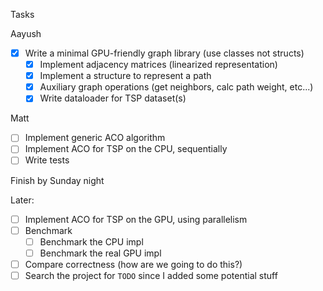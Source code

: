 Tasks

Aayush
- [x] Write a minimal GPU-friendly graph library (use classes not structs)
   - [x] Implement adjacency matrices (linearized representation)
   - [x] Implement a structure to represent a path
   - [x] Auxiliary graph operations (get neighbors, calc path weight, etc...)
   - [x] Write dataloader for TSP dataset(s)

Matt
- [ ] Implement generic ACO algorithm
- [ ] Implement ACO for TSP on the CPU, sequentially
- [ ] Write tests

Finish by Sunday night

Later:
- [ ] Implement ACO for TSP on the GPU, using parallelism
- [ ] Benchmark
   - [ ] Benchmark the CPU impl
   - [ ] Benchmark the real GPU impl
- [ ] Compare correctness (how are we going to do this?)
- [ ] Search the project for `TODO` since I added some potential stuff
